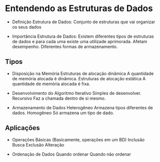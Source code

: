 # Entendendo as Estruturas de Dados

- Definição Estrutura de Dados:
Conjunto de estruturas que vai organizar os seus dados

- Importância Estrutura de Dados:
Existem diferentes tipos de estruturas de dados e para cada uma existe uma utilizade aprimorada.
Afetam desempenho.
Diferentes formas de armazenamento.

## Tipos

- Disposição na Memória
Estruturas de alocação dinâmica
    A quantidade de memória alocada é dinâmica.
Estruturas de alocação estática
    A quantidade de memória alocada é fixa.

- Desenvolvimento do Algoritmo
Iterativo
    Simples de desenvolver.
Recursivo
    Faz a chamada dentro de si mesmo.

- Armazenamento de Dados
Heterogêneo
    Armazena tipos diferentes de dados.
Homogêneo
    Só armazena um tipo de dado.

## Aplicações

- Operações Básicas (Basicamente, operações em um BD)
Inclusão
Busca
Exclusão
Alteração

- Ordenação de Dados
Quando ordenar
Quando não ordenar

